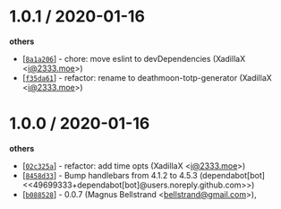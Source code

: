 
1.0.1 / 2020-01-16
==================

**others**
  * [[`8a1a206`](http://github.com/NBUT-Developers/totp-generator/commit/8a1a206d0bad954727609f31a293801ad2880dd8)] - chore: move eslint to devDependencies (XadillaX <<i@2333.moe>>)
  * [[`f35da61`](http://github.com/NBUT-Developers/totp-generator/commit/f35da612f90b66f10e69c216e0692099e4b31737)] - refactor: rename to deathmoon-totp-generator (XadillaX <<i@2333.moe>>)

1.0.0 / 2020-01-16
==================

**others**
  * [[`02c325a`](http://github.com/NBUT-Developers/totp-generator/commit/02c325a7ec3fccf0b7d4f169da3a4cdac7285945)] - refactor: add time opts (XadillaX <<i@2333.moe>>)
  * [[`8458d33`](http://github.com/NBUT-Developers/totp-generator/commit/8458d33367004ac19365e9c83b32bcc1f1d78a71)] - Bump handlebars from 4.1.2 to 4.5.3 (dependabot[bot] <<49699333+dependabot[bot]@users.noreply.github.com>>)
  * [[`b088528`](http://github.com/NBUT-Developers/totp-generator/commit/b0885281297391e0dfbded7ce5f5a3452f0dbe87)] - 0.0.7 (Magnus Bellstrand <<bellstrand@gmail.com>>),
